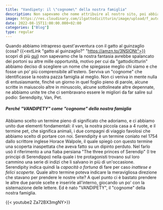 ```yaml
---
title: "Vandipety: il \"cognome\" della nostra famiglia"
description: Non sapevamo che nome attribuire al nostro sito, poi abbiamo giocato con le parole ed è nata la magia.
image: https://res.cloudinary.com/ilgattodicitturin/image/upload/f_auto,q_auto,w_600,dpr_auto/v1660666366/Articoli/IMG_9993_msunds.jpg
date: 2022-08-15T11:00:00.000+02:00
categories: ["Blog"]
type: regular
---
```


Quando abbiamo intrapreso quest'avventura con il gatto al guinzaglio (cosa? {{<extLink "gatto al guinzaglio?" "https://amzn.to/3NSlONt">}} scopri di più [qui](/blog/gatto-al-guinzaglio-i-nostri-consigli-per-vivere-fantastiche-avventure/)) non sapevamo che la nostra fantasia avrebbe spalancato dei portoni su altre mille opportunità, motivo per cui da "gattodicitturin" abbiamo deciso di scegliere un nome che spiegasse meglio chi siamo e che fosse un po' più comprensibile all'estero. Serviva un "cognome" che identificasse la nostra pazza famiglia al meglio. Non ci veniva in mente nulla di entusiasmante, finché un giorno in quel foglio pieno di parole, alcune scritte in maiuscolo altre in minuscolo, alcune sottolineate altre depennate, ne abbiamo unite tre che ci sembravano essere le migliori da far salire sul podio: Serendipity, Van, Pet.

##### Perché "VANDIPETY" come "cognome" della nostra famiglia
Abbiamo scelto un termine pieno di significato che adoriamo, e ci abbiamo unito due elementi fondamentali: il van, la nostra piccola casa a 4 ruote, e il termine pet, che significa animali, i due compagni di viaggio favolosi che abbiamo scelto di portare con noi. 
Serendipity è un termine coniato nel 1754 dallo scrittore inglese Horace Walpole, il quale spiegò con questo termine una scoperta inaspettata che aveva fatto su un dipinto perduto. Nel farlo usò il riferimento a una fiaba persiana "The three princes of Serendip" (I tre principi di Serendippo) nella quale i tre protagonisti trovano sul loro cammino una serie di indizi che li salvano in più di un'occasione.
Serendipity indica quindi la _capacità o fortuna_ di fare per caso _inattese e felici scoperte_.
Quale altro termine poteva indicare la meravigliosa direzione che stavano per prendere le nostre vite?
A quel punto ci è bastato prendere le altre due parole scelte e inserirle all'interno, giocando un po' con la sistemazione delle lettere. 
Ed è nato "VANDIPETY", il "cognome" della nostra famiglia.

{{< youtube2 Za72BX3mgNY>}}